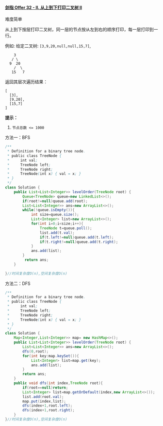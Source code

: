 #### [剑指 Offer 32 - II. 从上到下打印二叉树 II](https://leetcode-cn.com/problems/cong-shang-dao-xia-da-yin-er-cha-shu-ii-lcof/)

难度简单

从上到下按层打印二叉树，同一层的节点按从左到右的顺序打印，每一层打印到一行。

例如:
给定二叉树: `[3,9,20,null,null,15,7]`,

```
    3
   / \
  9  20
    /  \
   15   7
```

返回其层次遍历结果：

```
[
  [3],
  [9,20],
  [15,7]
]
```

**提示：**

1. `节点总数 <= 1000`

方法一：BFS

```JAVA
/**
 * Definition for a binary tree node.
 * public class TreeNode {
 *     int val;
 *     TreeNode left;
 *     TreeNode right;
 *     TreeNode(int x) { val = x; }
 * }
 */
class Solution {
    public List<List<Integer>> levelOrder(TreeNode root) {
        Queue<TreeNode> queue=new LinkedList<>();
        if(root!=null)queue.add(root);
        List<List<Integer>> ans=new ArrayList<>();
        while(!queue.isEmpty()){
            int size=queue.size();
            List<Integer> list=new ArrayList<>();
            for(int i=0;i<size;i++){
                TreeNode t=queue.poll();
                list.add(t.val);
                if(t.left!=null)queue.add(t.left);
                if(t.right!=null)queue.add(t.right);
            }
            ans.add(list);
        }
         return ans;
    }
    
}//时间复杂度O(n),空间复杂度O(n)
```

方法二：DFS

```java
/**
 * Definition for a binary tree node.
 * public class TreeNode {
 *     int val;
 *     TreeNode left;
 *     TreeNode right;
 *     TreeNode(int x) { val = x; }
 * }
 */
class Solution {
    Map<Integer,List<Integer>> map= new HashMap<>();
    public List<List<Integer>> levelOrder(TreeNode root) {
        List<List<Integer>> ans=new ArrayList<>();
        dfs(0,root);
        for(int key:map.keySet()){
            List<Integer> list=map.get(key);
            ans.add(list);
        }
        return ans;
    }
    public void dfs(int index,TreeNode root){
        if(root==null)return;
        List<Integer> list=map.getOrDefault(index,new ArrayList<>());
        list.add(root.val);
        map.put(index,list);
        dfs(index+1,root.left);
        dfs(index+1,root.right);
    }
}//时间复杂度O(n),空间复杂度O(n)
```

